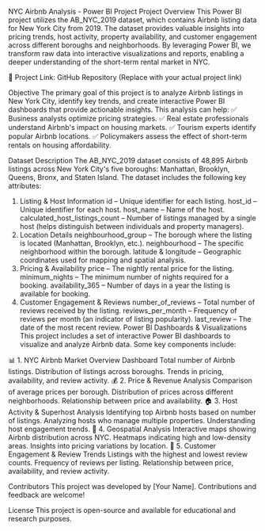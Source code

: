 NYC Airbnb Analysis - Power BI Project
Project Overview
This Power BI project utilizes the AB_NYC_2019 dataset, which contains Airbnb listing data for New York City from 2019. The dataset provides valuable insights into pricing trends, host activity, property availability, and customer engagement across different boroughs and neighborhoods. By leveraging Power BI, we transform raw data into interactive visualizations and reports, enabling a deeper understanding of the short-term rental market in NYC.

🔗 Project Link: GitHub Repository (Replace with your actual project link)

Objective
The primary goal of this project is to analyze Airbnb listings in New York City, identify key trends, and create interactive Power BI dashboards that provide actionable insights. This analysis can help:
✅ Business analysts optimize pricing strategies.
✅ Real estate professionals understand Airbnb's impact on housing markets.
✅ Tourism experts identify popular Airbnb locations.
✅ Policymakers assess the effect of short-term rentals on housing affordability.

Dataset Description
The AB_NYC_2019 dataset consists of 48,895 Airbnb listings across New York City's five boroughs: Manhattan, Brooklyn, Queens, Bronx, and Staten Island. The dataset includes the following key attributes:

1. Listing & Host Information
id – Unique identifier for each listing.
host_id – Unique identifier for each host.
host_name – Name of the host.
calculated_host_listings_count – Number of listings managed by a single host (helps distinguish between individuals and property managers).
2. Location Details
neighbourhood_group – The borough where the listing is located (Manhattan, Brooklyn, etc.).
neighbourhood – The specific neighborhood within the borough.
latitude & longitude – Geographic coordinates used for mapping and spatial analysis.
3. Pricing & Availability
price – The nightly rental price for the listing.
minimum_nights – The minimum number of nights required for a booking.
availability_365 – Number of days in a year the listing is available for booking.
4. Customer Engagement & Reviews
number_of_reviews – Total number of reviews received by the listing.
reviews_per_month – Frequency of reviews per month (an indicator of listing popularity).
last_review – The date of the most recent review.
Power BI Dashboards & Visualizations
This project includes a set of interactive Power BI dashboards to visualize and analyze Airbnb data. Some key components include:

📊 1. NYC Airbnb Market Overview Dashboard
Total number of Airbnb listings.
Distribution of listings across boroughs.
Trends in pricing, availability, and review activity.
💰 2. Price & Revenue Analysis
Comparison of average prices per borough.
Distribution of prices across different neighborhoods.
Relationship between price and availability.
🏠 3. Host Activity & Superhost Analysis
Identifying top Airbnb hosts based on number of listings.
Analyzing hosts who manage multiple properties.
Understanding host engagement trends.
📍 4. Geospatial Analysis
Interactive maps showing Airbnb distribution across NYC.
Heatmaps indicating high and low-density areas.
Insights into pricing variations by location.
🔄 5. Customer Engagement & Review Trends
Listings with the highest and lowest review counts.
Frequency of reviews per listing.
Relationship between price, availability, and review activity.


Contributors
This project was developed by [Your Name]. Contributions and feedback are welcome!

License
This project is open-source and available for educational and research purposes.

